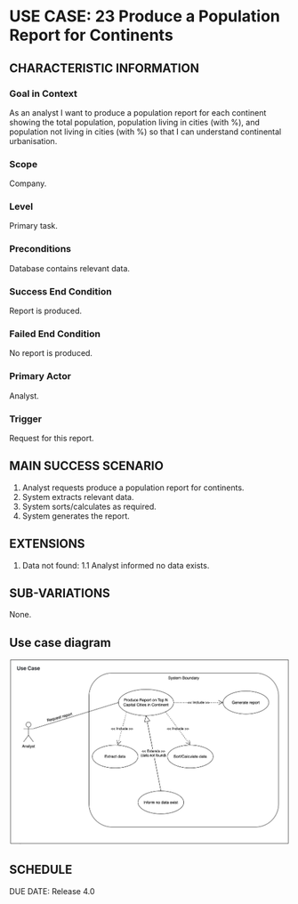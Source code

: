 # USE CASE: 23 Produce a Population Report for Continents

## CHARACTERISTIC INFORMATION

### Goal in Context

As an analyst I want to produce a population report for each continent showing the total population, population living in cities (with %), and population not living in cities (with %) so that I can understand continental urbanisation.

### Scope

Company.

### Level

Primary task.

### Preconditions

Database contains relevant data.

### Success End Condition

Report is produced.
### Failed End Condition

No report is produced.

### Primary Actor

Analyst.

### Trigger

Request for this report.

## MAIN SUCCESS SCENARIO

  1. Analyst requests produce a population report for continents.
  2. System extracts relevant data.
  3. System sorts/calculates as required.
  4. System generates the report.

## EXTENSIONS

  1. Data not found:
    1.1 Analyst informed no data exists.

## SUB-VARIATIONS

None.

## Use case diagram

![Use Case 22 Diagram](../use-cases-diagram/use-case-22.png)

## SCHEDULE

DUE DATE: Release 4.0
